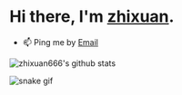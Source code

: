 # Hi there, I'm [zhixuan](https://zhixuan666.github.io/).


- 📫 Ping me by [Email](mailto:59254886+zhixuan2333@users.noreply.github.com)


![zhixuan666's github stats](https://github-readme-stats.vercel.app/api?username=zhixuan2333&theme=vue&show_icons=true)

![snake gif](https://github.com/zhixuan666/zhixuan666/blob/output/github-contribution-grid-snake.gif)
